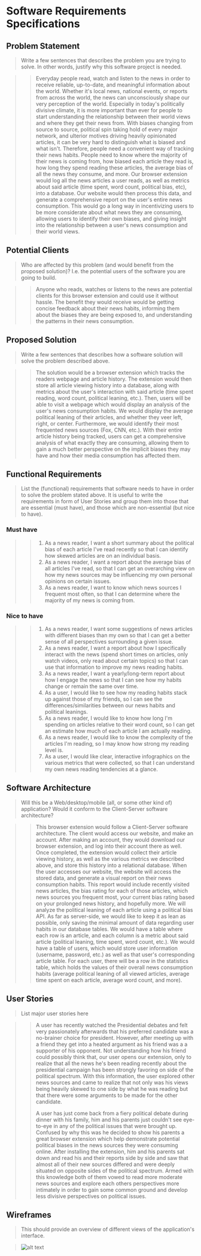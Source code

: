 # Software Requirements Specifications

## Problem Statement
> Write a few sentences that describes the problem you are trying to solve. In other words, justify why this software project is needed.

>> Everyday people read, watch and listen to the news in order to receive reliable, up-to-date, and meaningful information about the world. Whether it's local news, national events, or reports from across the world, the news can unconsciously shape our very perception of the world. Especially in today's politically divisive climate, it is more important than ever for people to start understanding the relationship between their world views and where they get their news from. With biases changing from source to source, political spin taking hold of every major network, and ulterior motives driving heavily opinionated articles, it can be very hard to distinguish what is biased and what isn't. Therefore, people need a convenient way of tracking their news habits. People need to know where the majority of their news is coming from, how biased each article they read is, how long they spend reading these articles, the average bias of all the news they consume, and more. Our browser extension would log all the news articles a user reads, as well as metrics about said article (time spent, word count, political bias, etc), into a database. Our website would then process this data, and generate a comprehensive report on the user's entire news consumption. This would go a long way in incentivizing users to be more considerate about what news they are consuming, allowing users to identify their own biases, and giving insight into the relationship between a user's news consumption and their world views.


## Potential Clients
> Who are affected by this problem (and would benefit from the proposed solution)? I.e. the potential users of the software you are going to build.

>> Anyone who reads, watches or listens to the news are potential clients for this browser extension and could use it without hassle. The benefit they would receive would be getting concise feedback about their news habits, informing them about the biases they are being exposed to, and understanding the patterns in their news consumption.


## Proposed Solution
> Write a few sentences that describes how a software solution will solve the problem described above.

>> The solution would be a browser extension which tracks the readers webpage and article history. The extension would then store all article viewing history into a database, along with metrics about the user's interaction with said article (time spent reading, word count, political leaning, etc.). Then, users will be able to visit a webpage which would display an analysis of the user's news consumption habits. We would display the average political leaning of their articles, and whether they veer left, right, or center. Furthermore, we would identify their most frequented news sources (Fox, CNN, etc.). With their entire article history being tracked, users can get a comprehensive analysis of what exactly they are consuming, allowing them to gain a much better perspective on the implicit biases they may have and how their media consumption has affected them.

## Functional Requirements
> List the (functional) requirements that software needs to have in order to solve the problem stated above. It is useful to write the requirements in form of User Stories and group them into those that are essential (must have), and those which are non-essential (but nice to have).

### Must have
>> 1. As a news reader, I want a short summary about the political bias of each article I've read recently so that I can identify how skewed articles are on an individual basis.
>> 2. As a news reader, I want a report about the average bias of all articles I've read, so that I can get an overarching view on how my news sources may be influencing my own personal opinions on certain issues.
>> 3. As a news reader, I want to know which news sources I frequent most often, so that I can determine where the majority of my news is coming from.

### Nice to have
>> 1. As a news reader, I want some suggestions of news articles with different biases than my own so that I can get a better sense of all perspectives surrounding a given issue.
>> 2. As a news reader, I want a report about how I specifically interact with the news (spend short times on articles, only watch videos, only read about certain topics) so that I can use that information to improve my news reading habits.
>> 3. As a news reader, I want a yearly/long-term report about how I engage the news so that I can see how my habits change or remain the same over time.
>> 4. As a user, I would like to see how my reading habits stack up against those of my friends, so I can see the differences/similarities between our news habits and political leanings.
>> 5. As a news reader, I would like to know how long I'm spending on articles relative to their word count, so I can get an estimate how much of each article I am actually reading.
>> 6. As a news reader, I would like to know the complexity of the articles I'm reading, so I may know how strong my reading level is.
>> 7. As a user, I would like clear, interactive infographics on the various metrics that were collected, so that I can understand my own news reading tendencies at a glance.

## Software Architecture
> Will this be a Web/desktop/mobile (all, or some other kind of) application? Would it conform to the Client-Server software architecture?

>> This browser extension would follow a Client-Server software architecture. The client would access our website, and make an account. After making an account, they would download our browser extension, and log into their account there as well. Once completed, the extension would collect their article viewing history, as well as the various metrics we described above, and store this history into a relational database. When the user accesses our website, the website will access the stored data, and generate a visual report on their news consumption habits. This report would include recently visited news articles, the bias rating for each of those articles, which news sources you frequent most, your current bias rating based on your prolonged news history, and hopefully more. We will analyze the political leaning of each article using a political bias API. As far as server-side, we would like to keep it as lean as possible, only saving the minimal amount of data regarding user habits in our database tables. We would have a table where each row is an article, and each column is a metric about said article (political leaning, time spent, word count, etc.). We would have a table of users, which would store user information (username, password, etc.) as well as that user's corresponding article table. For each user, there will be a row in the statistics table, which holds the values of their overall news consumption habits (average political leaning of all viewed articles, average time spent on each article, average word count, and more).

## User Stories
> List major user stories here

>> A user has recently watched the Presidential debates and felt very passionately afterwards that his preferred candidate was a no-brainer choice for president. However, after meeting up with a friend they get into a heated argument as his friend was a a supporter of his opponent. Not understanding how his friend could possibly think that, our user opens our extension, only to realize that all the news he's been reading recently about the presidential campaign has been strongly favoring on side of the political spectrum. With this information, the user explored other news sources and came to realize that not only was his views being heavily skewed to one side by what he was reading but that there were some arguments to be made for the other candidate.
>>
>> A user has just come back from a fiery political debate during dinner with his family, him and his parents just couldn't see eye-to-eye in any of the political issues that were brought up. Confused by why this was he decided to show his parents a great browser extension which help demonstrate potential political biases in the news sources they were consuming online. After installing the extension, him and his parents sat down and read his and their reports side by side and saw that almost all of their new sources differed and were deeply situated on opposite sides of the political spectrum. Armed with this knowledge both of them vowed to read more moderate news sources and explore each others perspectives more intimately in order to gain some common ground and develop less divisive perspectives on political issues.

## Wireframes
>This should provide an overview of different views of the application's interface.

>![alt text](https://github.com/jhu-oose/2020-fall-group-apple-jOOSE/blob/master/docs/iteration1Wireframes.jpg)
